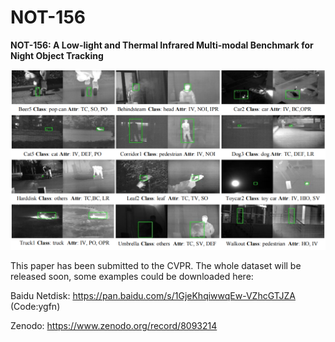 # NOT-156
**NOT-156:  A Low-light and Thermal Infrared Multi-modal Benchmark for Night Object Tracking**

![Examples of the NOT-156](https://github.com/ChenSun-WHU/LOL-T/blob/main/LOLT156_example.png) 

This paper has been submitted to the CVPR.
The whole dataset will be released soon, some examples could be downloaded here: 

Baidu Netdisk: https://pan.baidu.com/s/1GjeKhqiwwqEw-VZhcGTJZA (Code:ygfn)

Zenodo: https://www.zenodo.org/record/8093214


